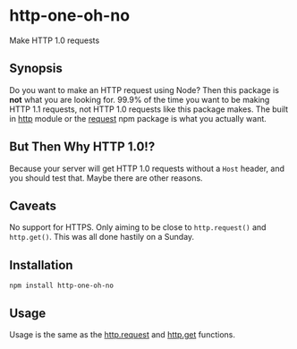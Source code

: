 http-one-oh-no
==============

Make HTTP 1.0 requests

Synopsis
--------

Do you want to make an HTTP request using Node? Then this package is **not** what you are looking for. 99.9% of the time you want to be making HTTP 1.1 requests, not HTTP 1.0 requests like this package makes. The built in [http](http://nodejs.org/api/http.html) module or the [request](https://www.npmjs.org/package/request) npm package is what you actually want.


But Then Why HTTP 1.0!?
-----------------------

Because your server will get HTTP 1.0 requests without a `Host` header, and you should test that. Maybe there are other reasons.


Caveats
-------

No support for HTTPS. Only aiming to be close to `http.request()` and `http.get()`. This was all done hastily on a Sunday.


Installation
------------

```shell
npm install http-one-oh-no
```


Usage
-----

Usage is the same as the [http.request](http://nodejs.org/api/http.html#http_http_request_options_callback) and [http.get](http://nodejs.org/api/http.html#http_http_get_options_callback) functions.

